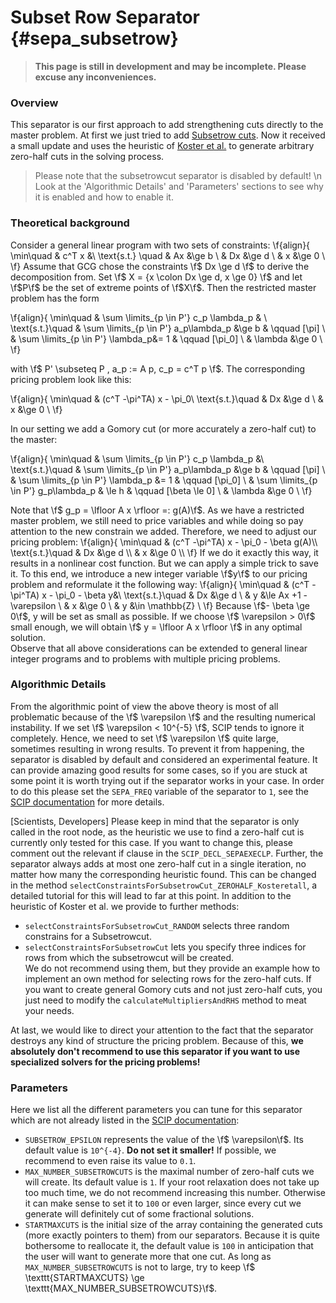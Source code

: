 # Subset Row Separator {#sepa_subsetrow}
> **This page is still in development and may be incomplete. Please excuse any inconveniences.**
### Overview
This separator is our first approach to add strengthening cuts directly to the master problem. At first we just tried to add [Subsetrow cuts]( https://www.researchgate.net/publication/220243923_Subset-Row_Inequalities_Applied_to_the_Vehicle-Routing_Problem_with_Time_Windows). Now it received a small update and uses the heuristic of [Koster et al.]( https://www.researchgate.net/publication/220770325_Algorithms_to_Separate_0_12-Chvatal-Gomory_Cuts) to generate arbitrary zero-half cuts in the solving process. 
> Please note that the subsetrowcut separator is disabled by default! \n
> Look at the 'Algorithmic Details' and 'Parameters' sections to see why it is enabled and how to enable it.

### Theoretical background
Consider a general linear program with two sets of constraints:
\f{align}{
    \min\quad           & c^T x &\\
    \text{s.t.} \quad   &  Ax &\ge b \\
                        & Dx &\ge d \\
                        & x &\ge 0 \\
\f}
Assume that GCG chose the constraints \f$ Dx \ge d \f$ to derive the decomposition from. Set \f$ X = \{x \colon Dx \ge d, x \ge 0\} \f$ and let \f$P\f$ be the set of extreme points of \f$X\f$. Then the restricted master problem has the form 

\f{align}{ 
    \min\quad           & \sum \limits_{p \in P'} c_p \lambda_p & \\
    \text{s.t.}\quad    & \sum \limits_{p \in P'}  a_p\lambda_p &\ge b  & \qquad [\pi] \\
                        & \sum \limits_{p \in P'} \lambda_p&= 1         & \qquad [\pi_0] \\
                        & \lambda &\ge 0 \\
\f}

with \f$ P' \subseteq P , a_p := A p, c_p = c^T p \f$. The corresponding pricing problem look like this: 

\f{align}{ 
    \min\quad           & (c^T -\pi^TA) x - \pi_0\\
    \text{s.t.}\quad    & Dx &\ge d \\
                        & x  &\ge 0 \\
\f}

In our setting we add a Gomory cut (or more accurately a zero-half cut) to the master:

\f{align}{
    \min\quad           & \sum \limits_{p \in P'} c_p  \lambda_p   &\\
    \text{s.t.}\quad    & \sum \limits_{p \in P'}  a_p\lambda_p    &\ge b   & \qquad [\pi] \\
                        & \sum \limits_{p \in P'} \lambda_p        &= 1     & \qquad [\pi_0] \\
                        & \sum \limits_{p \in P'}  g_p\lambda_p    & \le h  & \qquad [\beta \le 0] \\
                        & \lambda &\ge 0 \\
\f}

Note that \f$ g_p = \lfloor A x \rfloor =: g(A)\f$. As we have a restricted master problem, we still need to price variables and while doing so pay attention to the new constrain we added. Therefore, we need to adjust our pricing problem:
\f{align}{
    \min\quad        & (c^T -\pi^TA) x - \pi_0 - \beta g(A)\\
    \text{s.t.}\quad & Dx &\ge d \\
                     & x  &\ge 0 \\
\f}
If we do it exactly this way, it results in a nonlinear cost function. But we can apply a simple trick to save it. To this end, we introduce a new integer variable \f$y\f$ to our pricing problem and reformulate it the following way:
\f{align}{
    \min\quad        & (c^T -\pi^TA) x - \pi_0 - \beta y&\\
    \text{s.t.}\quad & Dx &\ge d \\
                     & y &\le Ax +1 -\varepsilon \\
                     & x &\ge 0 \\
                     & y &\in \mathbb{Z} \\
\f}
Because \f$- \beta \ge 0\f$, y will be set as small as possible. If we choose \f$ \varepsilon > 0\f$ small enough, we will obtain \f$ y = \lfloor A x \rfloor \f$ in any optimal solution.   
Observe that all above considerations can be extended to general linear integer programs and to problems with multiple pricing problems.  
### Algorithmic Details 
From the algorithmic point of view the above theory is most of all problematic because of the \f$ \varepsilon \f$ and the resulting numerical instability. If we set \f$ \varepsilon < 10^{-5} \f$, SCIP tends to ignore it completely. Hence, we need to set \f$ \varepsilon \f$ quite large, sometimes resulting in wrong results. To prevent it from happening, the separator is disabled by default and considered an experimental feature. It can provide amazing good results for some cases, so if you are stuck at some point it is worth trying out if the separator works in your case. In order to do this please set the ```SEPA_FREQ``` variable of the separator to ```1```, see the [SCIP documentation]( https://www.scipopt.org/doc-7.0.1/html/SEPA.php) for more details. 

[Scientists, Developers]
Please keep in mind that the separator is only called in the root node, as the heuristic we use to find a zero-half cut is currently only tested for this case. If you want to change this, please comment out the relevant if clause in the ```SCIP_DECL_SEPAEXECLP```. Further, the separator always adds at most one zero-half cut in a single iteration, no matter how many the corresponding heuristic found. This can be changed in the method ```selectConstraintsForSubsetrowCut_ZEROHALF_Kosteretall```, a detailed tutorial for this will lead to far at this point. In addition to the heuristic of Koster et al. we provide to further methods: 
*  ```selectConstraintsForSubsetrowCut_RANDOM``` selects three random constrains for a Subsetrowcut.  
* ```selectConstraintsForSubsetrowCut``` lets you specify three indices for rows from which the subsetrowcut will be created.   
We do not recommend using them, but they provide an example how to implement an own method for selecting rows for the zero-half cuts. If you want to create general Gomory cuts and not just zero-half cuts, you just need to modify the ```calculateMultipliersAndRHS``` method to meat your needs. 

At last, we would like to direct your attention to the fact that the separator destroys any kind of structure the pricing problem. Because of this, **we absolutely don't recommend to use this separator if you want to use specialized solvers for the pricing problems!**

### Parameters
Here we list all the different parameters you can tune for this separator which are not already listed in the [SCIP documentation]( https://www.scipopt.org/doc-7.0.1/html/SEPA.php):
* ```SUBSETROW_EPSILON``` represents the value of the \f$ \varepsilon\f$. Its default value is ```10^{-4}```. **Do not set it smaller!** If possible, we recommend to even raise its value to ```0.1```.  
* ```MAX_NUMBER_SUBSETROWCUTS``` is the maximal number of zero-half cuts we will create. Its default value is ```1```. If your root relaxation does not take up too much time, we do not recommend increasing this number. Otherwise it can make sense to set it to ```100``` or even larger, since every cut we generate will definitely cut of some fractional solutions.
* ```STARTMAXCUTS``` is the initial size of the array containing the generated cuts (more exactly pointers to them) from our separators. Because it is quite bothersome to reallocate it, the default value is ```100``` in anticipation that the user will want to generate more that one cut. As long as ```MAX_NUMBER_SUBSETROWCUTS``` is not to large, try to keep \f$ \texttt{STARTMAXCUTS} \ge \texttt{MAX_NUMBER_SUBSETROWCUTS}\f$.


